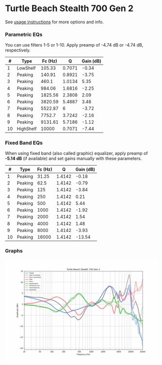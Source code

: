 # Turtle Beach Stealth 700 Gen 2
See [usage instructions](https://github.com/jaakkopasanen/AutoEq#usage) for more options and info.

### Parametric EQs
You can use filters 1-5 or 1-10. Apply preamp of -4.74 dB or -4.74 dB, respectively.

|   # | Type      |   Fc (Hz) |      Q |   Gain (dB) |
|-----|-----------|-----------|--------|-------------|
|   1 | LowShelf  |    105.33 | 0.7071 |       -0.34 |
|   2 | Peaking   |    140.91 | 0.8921 |       -3.75 |
|   3 | Peaking   |    460.1  | 1.0134 |        5.35 |
|   4 | Peaking   |    984.06 | 1.6816 |       -2.25 |
|   5 | Peaking   |   1825.56 | 2.3808 |        2.09 |
|   6 | Peaking   |   3820.59 | 5.4887 |        3.48 |
|   7 | Peaking   |   5522.87 | 6      |       -3.72 |
|   8 | Peaking   |   7752.7  | 3.7242 |       -2.16 |
|   9 | Peaking   |   9131.61 | 5.7186 |       -1.12 |
|  10 | HighShelf |  10000    | 0.7071 |       -7.44 |

### Fixed Band EQs
When using fixed band (also called graphic) equalizer, apply preamp of **-5.14 dB** (if available) and set gains manually with these parameters.

|   # | Type    |   Fc (Hz) |      Q |   Gain (dB) |
|-----|---------|-----------|--------|-------------|
|   1 | Peaking |     31.25 | 1.4142 |       -0.18 |
|   2 | Peaking |     62.5  | 1.4142 |       -0.79 |
|   3 | Peaking |    125    | 1.4142 |       -3.84 |
|   4 | Peaking |    250    | 1.4142 |        0.21 |
|   5 | Peaking |    500    | 1.4142 |        5.44 |
|   6 | Peaking |   1000    | 1.4142 |       -1.92 |
|   7 | Peaking |   2000    | 1.4142 |        1.54 |
|   8 | Peaking |   4000    | 1.4142 |        1.48 |
|   9 | Peaking |   8000    | 1.4142 |       -3.93 |
|  10 | Peaking |  16000    | 1.4142 |      -13.54 |

### Graphs
![](./Turtle%20Beach%20Stealth%20700%20Gen%202.png)
